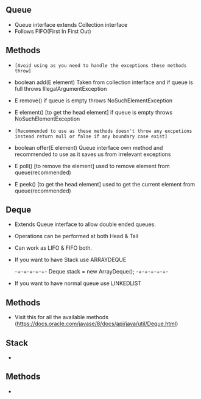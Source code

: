 ## Queue
- Queue interface extends Collection interface
- Follows FIFO(First In First Out)

## Methods
- `[Avoid using as you need to handle the exceptions these methods throw]`
- boolean add(E element)  Taken from collection interface and if queue is full throws IllegalArgumentException
- E remove()    if queue is empty throws NoSuchElementException
- E element() [to get the head element]  if queue is empty throws NoSuchElementException

- `[Recommended to use as these methods doesn't throw any excpetions instead return null or false if any boundary case exist]`
- boolean offer(E element)    Queue interface own method and recommended to use as it saves us from irrelevant exceptions
- E poll() [to remove the element]   used to remove element from queue(recommended)
- E peek() [to get the head element]   used to get the current element from queue(recommended)

## Deque
- Extends Queue interface to allow double ended queues.
- Operations can be performed at both Head & Tail
- Can work as LIFO & FIFO both.
- If you want to have Stack use ARRAYDEQUE

     -+-+-+-+-+- Deque<Integer> stack = new ArrayDeque<Integer>(); -+-+-+-+-+-
- If you want to have normal queue use LINKEDLIST

## Methods
- Visit this for all the available methods (https://docs.oracle.com/javase/8/docs/api/java/util/Deque.html)

## Stack
- 




## Methods
- 


